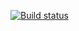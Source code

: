 [![Build status](https://ci.appveyor.com/api/projects/status/c5mp1s6h467ist40?svg=true)](https://ci.appveyor.com/project/den369/bankcardorder-ux9hm)
